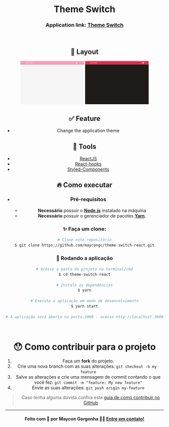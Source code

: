 <h1 align="center">
  <strong>Theme Switch</strong>
</h1> 

<center>

<h3 align="center">
  Application link:
  <a href="https://maycongc.github.io/theme-switch-react">
    Theme Switch
  </a>
</h3>
<br/>

## 🎨 Layout
<div display="flex">
  <img src=".github/light.png" alt="Layout light theme" width="40%" />
  <img src=".github/dark.png" alt="Layout lidarkght theme" width="40%" />
</div>


## ✅ Feature
- Change the application theme

## 🧰 Tools

- [ReactJS](https://pt-br.reactjs.org/)
- [React-hooks](https://pt-br.reactjs.org/docs/hooks-custom.html)
- [Styled-Components](https://styled-components.com/)


## 🔥 Como executar

- ### **Pré-requisitos**

  - **Necessário** possuir o **[Node.js](https://nodejs.org/en/)** instalado na máquina
  - **Necessário** possuir o gerenciador de pacotes **[Yarn](https://yarnpkg.com/)**.

### ✨ Faça um clone:

```bash
# Clone este repositório
$ git clone https://github.com/maycongc/theme-switch-react.git
```


### 🎲 Rodando a aplicação

```bash
# Acesse a pasta do projeto no terminal/cmd
$ cd theme-switch-react

# Instale as dependências
$ yarn

# Execute a aplicação em modo de desenvolvimento
$ yarn start

# A aplicação será aberta na porta:3000 - acesse http://localhost:3000
```

<br />
<a id="como-contribuir"></a>

# 😯 Como contribuir para o projeto

1. Faça um **fork** do projeto.
2. Crie uma nova branch com as suas alterações: `git checkout -b my-feature`
3. Salve as alterações e crie uma mensagem de commit contando o que você fez: `git commit -m "feature: My new feature"`
4. Envie as suas alterações: `git push origin my-feature`
> Caso tenha alguma dúvida confira este [guia de como contribuir no GitHub](https://github.com/firstcontributions/first-contributions)


---

<h4 align="center">
    Feito com 💜 por Maycon Gorgonha 👋🏽 <a href="https://www.linkedin.com/in/maycon-gorgonha/" target="_blank">Entre em contato!</a>
<h4>
